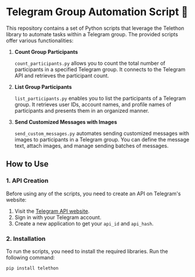 # Telegram Group Automation Script 📲

This repository contains a set of Python scripts that leverage the Telethon library to automate tasks within a Telegram group. The provided scripts offer various functionalities:

1. **Count Group Participants**

   `count_participants.py` allows you to count the total number of participants in a specified Telegram group. It connects to the Telegram API and retrieves the participant count.

2. **List Group Participants**

   `list_participants.py` enables you to list the participants of a Telegram group. It retrieves user IDs, account names, and profile names of participants and presents them in an organized manner.

3. **Send Customized Messages with Images**

   `send_custom_messages.py` automates sending customized messages with images to participants in a Telegram group. You can define the message text, attach images, and manage sending batches of messages.

## How to Use

### 1. API Creation

Before using any of the scripts, you need to create an API on Telegram's website:
1. Visit the [Telegram API website](https://my.telegram.org/auth?to=apps).
2. Sign in with your Telegram account.
3. Create a new application to get your `api_id` and `api_hash`.

### 2. Installation

To run the scripts, you need to install the required libraries. Run the following command:

```bash
pip install telethon
